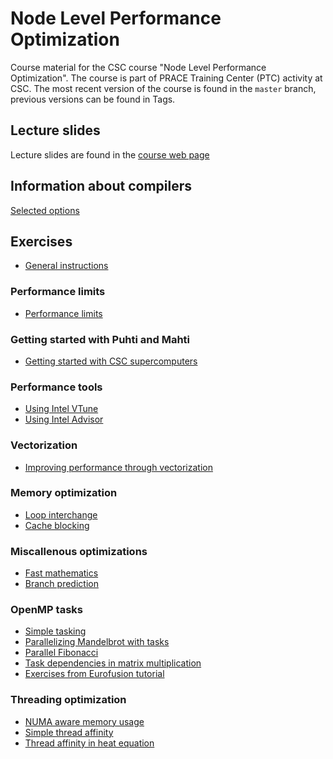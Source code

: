 # Node Level Performance Optimization

Course material for the CSC course "Node Level Performance Optimization". The course is part of PRACE Training Center (PTC) activity at CSC. The most recent version
of the course is found in the `master` branch, previous versions can be found in Tags.

## Lecture slides

Lecture slides are found in the [course web page](https://events.prace-ri.eu/event/1367/)

## Information about compilers

[Selected options](compiler-options.md)

## Exercises

 - [General instructions](exercise-instructions.md)

### Performance limits

 - [Performance limits](performance-limits)

### Getting started with Puhti and Mahti

 - [Getting started with CSC supercomputers](puhti-mahti)

### Performance tools

 - [Using Intel VTune](vtune)
 - [Using Intel Advisor](advisor)

### Vectorization

 - [Improving performance through vectorization](vectorization)

### Memory optimization

 - [Loop interchange](loop-interchange)
 - [Cache blocking](cache-blocking)

### Miscallenous optimizations

 - [Fast mathematics](math)
 - [Branch prediction](branch-prediction)

### OpenMP tasks

 - [Simple tasking](simple-tasks/)
 - [Parallelizing Mandelbrot with tasks](mandelbrot/)
 - [Parallel Fibonacci](fibonacci/)
 - [Task dependencies in matrix multiplication](matmul-tasks/)
 - [Exercises from Eurofusion tutorial](omp-tasks)

### Threading optimization

 - [NUMA aware memory usage](first-touch)
 - [Simple thread affinity](thread-affinity)
 - [Thread affinity in heat equation](heat)
